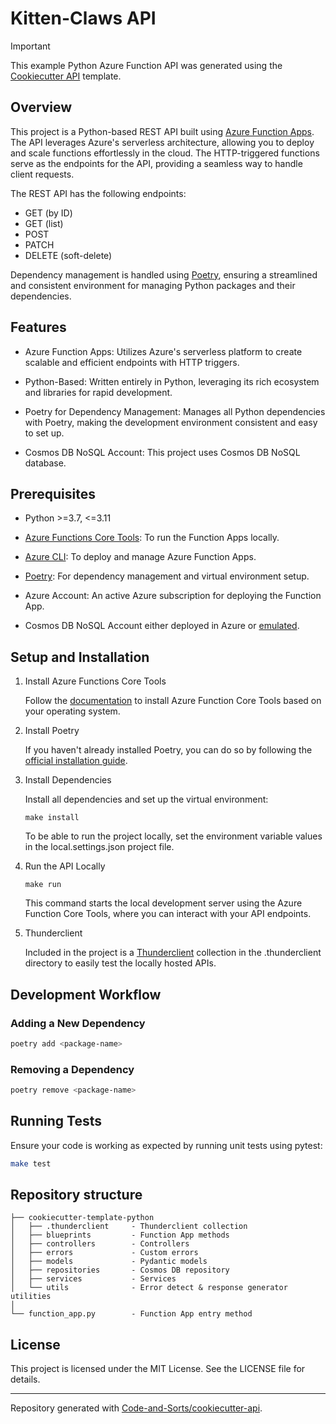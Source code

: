 # Kitten-Claws API

> [!IMPORTANT]  
> This example Python Azure Function API was generated using the [Cookiecutter API](https://github.com/Code-and-Sorts/cookiecutter-api) template.

## Overview

This project is a Python-based REST API built using [Azure Function Apps](https://learn.microsoft.com/en-us/azure/azure-functions/). The API leverages Azure's serverless architecture, allowing you to deploy and scale functions effortlessly in the cloud. The HTTP-triggered functions serve as the endpoints for the API, providing a seamless way to handle client requests.

The REST API has the following endpoints:
- GET (by ID)
- GET (list)
- POST
- PATCH
- DELETE (soft-delete)

Dependency management is handled using [Poetry](https://python-poetry.org/), ensuring a streamlined and consistent environment for managing Python packages and their dependencies.

## Features

- Azure Function Apps: Utilizes Azure's serverless platform to create scalable and efficient endpoints with HTTP triggers.

- Python-Based: Written entirely in Python, leveraging its rich ecosystem and libraries for rapid development.

- Poetry for Dependency Management: Manages all Python dependencies with Poetry, making the development environment consistent and easy to set up.

- Cosmos DB NoSQL Account: This project uses Cosmos DB NoSQL database.

## Prerequisites

- Python >=3.7, <=3.11

- [Azure Functions Core Tools](https://github.com/Azure/azure-functions-core-tools): To run the Function Apps locally.

- [Azure CLI](https://learn.microsoft.com/en-us/cli/azure/): To deploy and manage Azure Function Apps.

- [Poetry](https://python-poetry.org/): For dependency management and virtual environment setup.

- Azure Account: An active Azure subscription for deploying the Function App.

- Cosmos DB NoSQL Account either deployed in Azure or [emulated](https://learn.microsoft.com/en-us/azure/cosmos-db/how-to-develop-emulator?tabs=docker-linux%2Ccsharp&pivots=api-nosql).

## Setup and Installation

1. Install Azure Functions Core Tools

    Follow the [documentation](https://learn.microsoft.com/en-us/azure/azure-functions/functions-run-local?tabs=windows%2Cisolated-process%2Cnode-v4%2Cpython-v2%2Chttp-trigger%2Ccontainer-apps&pivots=programming-language-python#install-the-azure-functions-core-tools) to install Azure Function Core Tools based on your operating system.

2. Install Poetry

    If you haven't already installed Poetry, you can do so by following the [official installation guide](https://python-poetry.org/docs/).

3. Install Dependencies

    Install all dependencies and set up the virtual environment:

    ```console
    make install
    ```

    To be able to run the project locally, set the environment variable values in the local.settings.json project file.

4. Run the API Locally

    ```console
    make run
    ```

    This command starts the local development server using the Azure Function Core Tools, where you can interact with your API endpoints.

5. Thunderclient

    Included in the project is a [Thunderclient](https://www.thunderclient.com/) collection in the .thunderclient directory to easily test the locally hosted APIs.

## Development Workflow

### Adding a New Dependency

```bash
poetry add <package-name>
```

### Removing a Dependency

```bash
poetry remove <package-name>
```

## Running Tests

Ensure your code is working as expected by running unit tests using pytest:

```bash
make test
```

## Repository structure

```text
├── cookiecutter-template-python
│   ├── .thunderclient     - Thunderclient collection
│   ├── blueprints         - Function App methods
│   ├── controllers        - Controllers
│   ├── errors             - Custom errors
│   ├── models             - Pydantic models
│   ├── repositories       - Cosmos DB repository
│   ├── services           - Services
│   └── utils              - Error detect & response generator utilities
│
└── function_app.py        - Function App entry method
```

## License

This project is licensed under the MIT License. See the LICENSE file for details.

---

Repository generated with [Code-and-Sorts/cookiecutter-api](https://github.com/Code-and-Sorts/cookiecutter-api).
